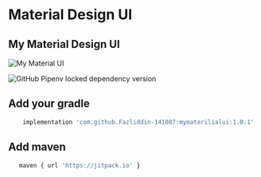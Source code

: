 # Material Design UI 

## My Material Design UI 

![My Material UI](https://img.shields.io/appveyor/build/Fazliddin-141087/mymaterialui)

![GitHub Pipenv locked dependency version](https://img.shields.io/github/pipenv/locked/dependency-version/Fazliddin-141087/mymaterialui/dev/uz.mobiler.mymaterialdesignui)

## Add your gradle

```bash
    implementation 'com.github.Fazliddin-141087:mymaterilialui:1.0.1'
 ```
## Add maven

```bash
   maven { url 'https://jitpack.io' } 
```



